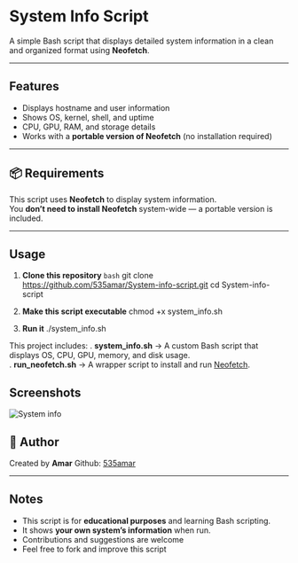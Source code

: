# System Info Script

A simple Bash script that displays detailed system information in a clean and organized format using **Neofetch**.

---

##  Features
- Displays hostname and user information  
- Shows OS, kernel, shell, and uptime  
- CPU, GPU, RAM, and storage details  
- Works with a **portable version of Neofetch** (no installation required)

---

## 📦 Requirements
This script uses **Neofetch** to display system information.  
You **don’t need to install Neofetch** system-wide — a portable version is included.

---

##  Usage

1. **Clone this repository**
   ```bash```
   git clone https://github.com/535amar/System-info-script.git
   cd System-info-script

2. **Make this script executable**
   chmod +x system_info.sh

3. **Run it**
  ./system_info.sh

This project includes:
. **system_info.sh** → A custom Bash script that displays OS, CPU, GPU, memory, and disk usage.  
. **run_neofetch.sh** → A wrapper script to install and run [Neofetch](https://github.com/dylanaraps/neofetch).



## Screenshots
![System info](screenshots/system_info.png)


## :pushpin: Author
Created by **Amar**
Github: [535amar](https://github.com/535amar)

-----


## Notes
- This script is for **educational purposes** and learning Bash scripting.  
- It shows **your own system’s information** when run.  
- Contributions and suggestions are welcome 
- Feel free to fork and improve this script
